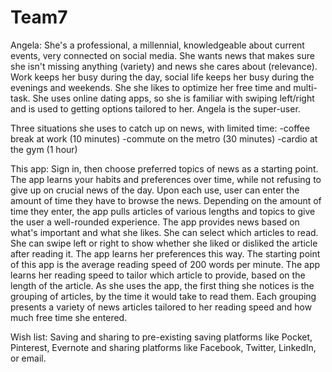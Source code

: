 # Team7

Angela: 
She's a professional, a millennial, knowledgeable about current events, very connected on social media. 
She wants news that makes sure she isn't missing anything (variety) and news she cares about (relevance).
Work keeps her busy during the day, social life keeps her busy during the evenings and weekends. She she likes to optimize her free time and multi-task.
She uses online dating apps, so she is familiar with swiping left/right and is used to getting options tailored to her.
Angela is the super-user.

Three situations she uses to catch up on news, with limited time: 
-coffee break at work (10 minutes)
-commute on the metro (30 minutes)
-cardio at the gym (1 hour)

This app: 
Sign in, then choose preferred topics of news as a starting point. The app learns your habits and preferences over time, while not refusing to give up on crucial news of the day.
Upon each use, user can enter the amount of time they have to browse the news.
Depending on the amount of time they enter, the app pulls articles of various lengths and topics to give the user a well-rounded experience.
The app provides news based on what's important and what she likes. She can select which articles to read. 
She can swipe left or right to show whether she liked or disliked the article after reading it. The app learns her preferences this way.
The starting point of this app is the average reading speed of 200 words per minute. The app learns her reading speed to tailor which article to provide, based on the length of the article.
As she uses the app, the first thing she notices is the grouping of articles, by the time it would take to read them.
Each grouping presents a variety of news articles tailored to her reading speed and how much free time she entered.

Wish list:
Saving and sharing to pre-existing saving platforms like Pocket, Pinterest, Evernote and sharing platforms like Facebook, Twitter, LinkedIn, or email. 


